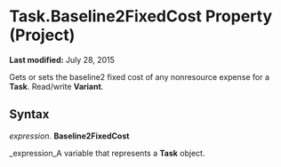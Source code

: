 
# Task.Baseline2FixedCost Property (Project)

 **Last modified:** July 28, 2015

Gets or sets the baseline2 fixed cost of any nonresource expense for a  **Task**. Read/write  **Variant**.

## Syntax

 _expression_. **Baseline2FixedCost**

 _expression_A variable that represents a  **Task** object.

